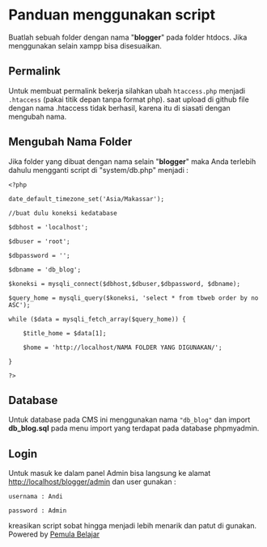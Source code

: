 # Panduan menggunakan script 

Buatlah sebuah folder dengan nama "**blogger**" pada folder htdocs. Jika menggunakan selain xampp bisa disesuaikan.

## Permalink

Untuk membuat permalink bekerja silahkan ubah `htaccess.php` menjadi `.htaccess` (pakai titik depan tanpa format php). saat upload di github file dengan nama .htaccess tidak berhasil, karena itu di siasati dengan mengubah nama.

## Mengubah Nama Folder

Jika folder yang dibuat dengan nama selain "**blogger**" maka Anda terlebih dahulu mengganti script di "system/db.php" menjadi :

```
<?php

date_default_timezone_set('Asia/Makassar');

//buat dulu koneksi kedatabase

$dbhost = 'localhost';

$dbuser = 'root';

$dbpassword = '';

$dbname = 'db_blog';

$koneksi = mysqli_connect($dbhost,$dbuser,$dbpassword, $dbname);

$query_home = mysqli_query($koneksi, 'select * from tbweb order by no ASC');

while ($data = mysqli_fetch_array($query_home)) {

	$title_home = $data[1];

    $home = 'http://localhost/NAMA FOLDER YANG DIGUNAKAN/';

}

?>

```

## Database

Untuk database pada CMS ini menggunakan nama `"db_blog"` dan import **db_blog.sql** pada menu import yang terdapat pada database phpmyadmin.


## Login

Untuk masuk ke dalam panel Admin bisa langsung ke alamat <http://localhost/blogger/admin> dan user gunakan :

`usernama : Andi`

`password : Admin`

kreasikan script sobat hingga menjadi lebih menarik dan patut di gunakan. Powered by [Pemula Belajar](http://pemulabelajar.com "Tutorial Belajar Untuk Pemula")